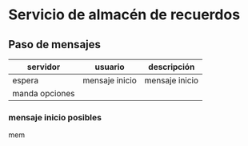 # Servicio de almacén de recuerdos  

## Paso de mensajes  

servidor | usuario | descripción  
--- | --- | ---  
espera | mensaje inicio | mensaje inicio  
manda opciones | 

### mensaje inicio posibles  
mem 
